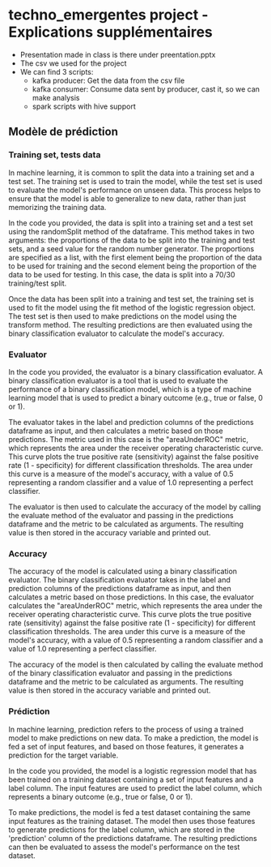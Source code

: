# techno_emergentes project - Explications supplémentaires

- Presentation made in class is there under preentation.pptx
- The csv we used for the project
- We can find 3 scripts:
  - kafka producer: Get the data from the csv file
  - kafka consumer: Consume data sent by producer, cast it, so we can make analysis
  - spark scripts with hive support

## Modèle de prédiction
### Training set, tests data
In machine learning, it is common to split the data into a training set and a test set. The training set is used to train the model, while the test set is used to evaluate the model's performance on unseen data. This process helps to ensure that the model is able to generalize to new data, rather than just memorizing the training data.

In the code you provided, the data is split into a training set and a test set using the randomSplit method of the dataframe. This method takes in two arguments: the proportions of the data to be split into the training and test sets, and a seed value for the random number generator. The proportions are specified as a list, with the first element being the proportion of the data to be used for training and the second element being the proportion of the data to be used for testing. In this case, the data is split into a 70/30 training/test split.

Once the data has been split into a training and test set, the training set is used to fit the model using the fit method of the logistic regression object. The test set is then used to make predictions on the model using the transform method. The resulting predictions are then evaluated using the binary classification evaluator to calculate the model's accuracy.

### Evaluator
In the code you provided, the evaluator is a binary classification evaluator. A binary classification evaluator is a tool that is used to evaluate the performance of a binary classification model, which is a type of machine learning model that is used to predict a binary outcome (e.g., true or false, 0 or 1).

The evaluator takes in the label and prediction columns of the predictions dataframe as input, and then calculates a metric based on those predictions. The metric used in this case is the "areaUnderROC" metric, which represents the area under the receiver operating characteristic curve. This curve plots the true positive rate (sensitivity) against the false positive rate (1 - specificity) for different classification thresholds. The area under this curve is a measure of the model's accuracy, with a value of 0.5 representing a random classifier and a value of 1.0 representing a perfect classifier.

The evaluator is then used to calculate the accuracy of the model by calling the evaluate method of the evaluator and passing in the predictions dataframe and the metric to be calculated as arguments. The resulting value is then stored in the accuracy variable and printed out.

### Accuracy
The accuracy of the model is calculated using a binary classification evaluator. The binary classification evaluator takes in the label and prediction columns of the predictions dataframe as input, and then calculates a metric based on those predictions. In this case, the evaluator calculates the "areaUnderROC" metric, which represents the area under the receiver operating characteristic curve. This curve plots the true positive rate (sensitivity) against the false positive rate (1 - specificity) for different classification thresholds. The area under this curve is a measure of the model's accuracy, with a value of 0.5 representing a random classifier and a value of 1.0 representing a perfect classifier.

The accuracy of the model is then calculated by calling the evaluate method of the binary classification evaluator and passing in the predictions dataframe and the metric to be calculated as arguments. The resulting value is then stored in the accuracy variable and printed out.

### Prédiction
In machine learning, prediction refers to the process of using a trained model to make predictions on new data. To make a prediction, the model is fed a set of input features, and based on those features, it generates a prediction for the target variable.

In the code you provided, the model is a logistic regression model that has been trained on a training dataset containing a set of input features and a label column. The input features are used to predict the label column, which represents a binary outcome (e.g., true or false, 0 or 1).

To make predictions, the model is fed a test dataset containing the same input features as the training dataset. The model then uses those features to generate predictions for the label column, which are stored in the 'prediction' column of the predictions dataframe. The resulting predictions can then be evaluated to assess the model's performance on the test dataset.
